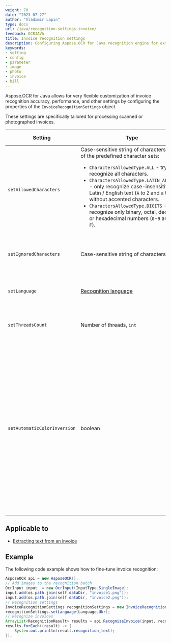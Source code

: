```yaml
---
weight: 70
date: "2023-07-27"
author: "Vladimir Lapin"
type: docs
url: /java/recognition-settings-invoice/
feedback: OCRJAVA
title: Invoice recognition settings
description: Configuring Aspose.OCR for Java recognition engine for extracting text from invoice images.
keywords:
- setting
- config
- parameter
- image
- photo
- invoice
- bill
---
```


Aspose.OCR for Java allows for very flexible customization of invoice recognition accuracy, performance, and other settings by configuring the properties of the `InvoiceRecognitionSettings` object.

These settings are specifically tailored for processing scanned or photographed invoices.

Setting | Type | Default value | Description
------- | ---- | ------------- | -----------
`setAllowedCharacters` | Case-sensitive string of characters or one of the predefined character sets:<ul><li>`CharactersAllowedType.ALL` - try to recognize all characters.</li><li>`CharactersAllowedType.LATIN_ALPHABET` - only recognize case-insensitive Latin / English text (`A` to `Z` and `a` to `z`), without accented characters.</li><li>`CharactersAllowedType.DIGITS` - recognize only binary, octal, decimal, or hexadecimal numbers (`0`-`9` and `A` to `F`).</li></ul> | All characters from the [selected recognition language](/ocr/java/languages/). | The [whitelist](/ocr/java/characters-whitelist/#predefined-character-sets) of characters Aspose.OCR engine will look for.
`setIgnoredCharacters` | Case-sensitive string of characters | All characters are recognized | A [blacklist](/ocr/java/characters-blacklist/) of characters that are ignored during recognition.
`setLanguage` | [Recognition language](/ocr/java/languages/) | Extended Latin characters, including diacritics | Specify a [language](/ocr/java/languages/) for recognition.
`setThreadsCount` | Number of threads, `int` | Automatic | The number of [CPU threads](/ocr/java/multithreading/) used for recognition.
`setAutomaticColorInversion` | boolean | `true` | Set the method parameter to `true` automatically detect white text on a dark/black background and use a special OCR algorithm to improve invoice recognition accuracy. Call this method with the parameter set to “false” to explicitly disable inverted text detection to save resources.

## Applicable to

- [Extracting text from an invoice](/ocr/java/recognition/invoice/)

## Example

The following code example shows how to fine-tune invoice recognition:

```java
AsposeOCR api = new AsposeOCR();
// Add images to the recognition batch
OcrInput input  = new OcrInput(InputType.SingleImage);
input.add(os.path.join(self.dataDir, "invoice1.png"));
input.add(os.path.join(self.dataDir, "invoice2.png"));
// Recognition settings
InvoiceRecognitionSettings recognitionSettings = new InvoiceRecognitionSettings();
recognitionSettings.setLanguage(Language.Ukr);
// Recognize invoices
ArrayList<RecognitionResult> results = api.RecognizeInvoice(input, recognitionSettings);
results.forEach((result) -> {
	System.out.println(result.recognition_text);
});
```
